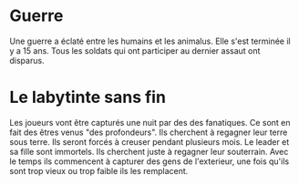 # Guerre
Une guerre a éclaté entre les humains et les animalus. Elle s'est terminée il y a 15 ans.
Tous les soldats qui ont participer au dernier assaut ont disparus.

# Le labytinte sans fin
Les joueurs vont être capturés une nuit par des des fanatiques.
Ce sont en fait des êtres venus "des profondeurs". Ils cherchent à regagner leur terre sous terre.
Ils seront forcés à creuser pendant plusieurs mois.
Le leader et sa fille sont immortels. Ils cherchent juste à regagner leur souterrain. 
Avec le temps ils commencent à capturer des gens de l'exterieur, une fois qu'ils sont trop vieux ou trop faible ils les remplacent.

